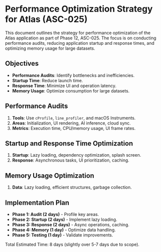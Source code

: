 # Performance Optimization Strategy for Atlas (ASC-025)

This document outlines the strategy for performance optimization of the Atlas application as part of Phase 12, ASC-025. The focus is on conducting performance audits, reducing application startup and response times, and optimizing memory usage for large datasets.

## Objectives
- **Performance Audits**: Identify bottlenecks and inefficiencies.
- **Startup Time**: Reduce launch time.
- **Response Time**: Minimize UI and operation latency.
- **Memory Usage**: Optimize consumption for large datasets.

## Performance Audits
1. **Tools**: Use `cProfile`, `line_profiler`, and macOS Instruments.
2. **Areas**: Initialization, UI rendering, AI inference, cloud sync.
3. **Metrics**: Execution time, CPU/memory usage, UI frame rates.

## Startup and Response Time Optimization
1. **Startup**: Lazy loading, dependency optimization, splash screen.
2. **Response**: Asynchronous tasks, UI prioritization, caching.

## Memory Usage Optimization
1. **Data**: Lazy loading, efficient structures, garbage collection.

## Implementation Plan
- **Phase 1: Audit (2 days)** - Profile key areas.
- **Phase 2: Startup (2 days)** - Implement lazy loading.
- **Phase 3: Response (2 days)** - Async operations, caching.
- **Phase 4: Memory (1 day)** - Optimize data handling.
- **Phase 5: Testing (1 day)** - Validate improvements.

Total Estimated Time: 8 days (slightly over 5-7 days due to scope).
